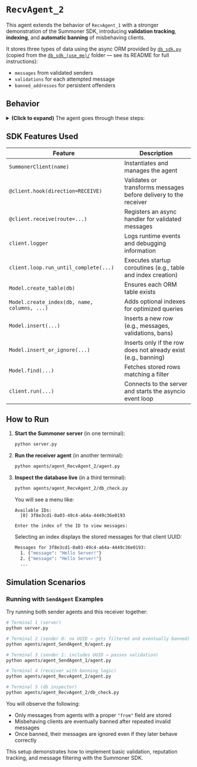 # `RecvAgent_2`

This agent extends the behavior of `RecvAgent_1` with a stronger demonstration of the Summoner SDK, introducing **validation tracking**, **indexing**, and **automatic banning** of misbehaving clients.

It stores three types of data using the async ORM provided by [`db_sdk.py`](db_sdk.py) (copied from the [`db_sdk_(use_me)/`](../db_sdk_(use_me)/) folder — see its README for full instructions):

- `messages` from validated senders  
- `validations` for each attempted message  
- `banned_addresses` for persistent offenders  

## Behavior


<details>
<summary><b>(Click to expand)</b> The agent goes through these steps:</summary>
<br>

1. On startup, the agent initializes the database with three tables:  
   - `messages`: stores all accepted messages  
   - `validations`: logs whether each message was valid  
   - `banned_addresses`: tracks IP addresses that should be ignored  

   It also creates indexes to speed up database lookups.

2. Each time a message arrives:  
   - The `@client.hook` runs first:  
     - If the message is malformed (missing `"addr"` or `"content"`), it logs:  
       ```
       [hook:recv] missing address/content
       ```  
       and discards the message.  
     - Otherwise, it checks whether the address is already banned:  
       ```
       [hook:recv] 127.0.0.1:64790 -> Banned? True
       ```  
       If banned, the message is ignored.  
     - If not banned, it validates whether the content includes a `"from"` field (UUID).  
       - If valid:  
         - Logs:  
           ```
           [hook:recv] 127.0.0.1:64788 valid, id=3f8e3...
           ```  
         - Records a positive validation and forwards the message (with `"from"` stripped) to the receiver.  
       - If invalid:  
         - Logs:  
           ```
           [hook:recv] 127.0.0.1:64790 invalid -> checking if ban is required...
           ```  
         - Records a negative validation.  
         - If this address has sent ≥ 20 invalid messages and fewer than 50% of them were valid, it gets banned:
           ```
           [hook:recv] 127.0.0.1:64790 has been banned
           ```  

3. Validated messages are passed to the `@client.receive` handler, which:  
   - Logs the incoming message:  
     ```
     INFO - Received message from Agent @(id=3f8e3...)
     ```  
   - Stores the `(sender_id, content)` in the database  
   - Queries how many messages this sender has stored so far, and logs:  
     ```
     INFO - Agent @(id=3f8e3...) has now 22 messages stored.
     ```  

4. The agent runs until you stop it (e.g. Ctrl+C).  
   On shutdown, it closes the database connection cleanly.

While it is running, you can inspect the data with the provided [`db_check.py`](db_check.py) script (see [**How to Run**](#how-to-run)).

</details>

## SDK Features Used

| Feature                                      | Description                                                              |
|----------------------------------------------|--------------------------------------------------------------------------|
| `SummonerClient(name)`                       | Instantiates and manages the agent                                       |
| `@client.hook(direction=RECEIVE)`            | Validates or transforms messages before delivery to the receiver         |
| `@client.receive(route=...)`                 | Registers an async handler for validated messages                        |
| `client.logger`                              | Logs runtime events and debugging information                            |
| `client.loop.run_until_complete(...)`        | Executes startup coroutines (e.g., table and index creation)             |
| `Model.create_table(db)`                     | Ensures each ORM table exists                                            |
| `Model.create_index(db, name, columns, ...)` | Adds optional indexes for optimized queries                              |
| `Model.insert(...)`                          | Inserts a new row (e.g., messages, validations, bans)                    |
| `Model.insert_or_ignore(...)`                | Inserts only if the row does not already exist (e.g., banning)           |
| `Model.find(...)`                            | Fetches stored rows matching a filter                                    |
| `client.run(...)`                            | Connects to the server and starts the asyncio event loop                 |


## How to Run

1. **Start the Summoner server** (in one terminal):
    ```bash
    python server.py
    ```

2. **Run the receiver agent** (in another terminal):
    ```bash
    python agents/agent_RecvAgent_2/agent.py
    ```

3. **Inspect the database live** (in a third terminal):
    ```bash
    python agents/agent_RecvAgent_2/db_check.py
    ```
    You will see a menu like:
    ```
    Available IDs:
      [0] 3f8e3cd1-0a03-49c4-a64a-4449c36e0193

    Enter the index of the ID to view messages:
    ```
    Selecting an index displays the stored messages for that client UUID:
    ```sh
    Messages for 3f8e3cd1-0a03-49c4-a64a-4449c36e0193:
      1. {"message": "Hello Server!"}
      2. {"message": "Hello Server!"}
      ...
    ```


## Simulation Scenarios

### Running with `SendAgent` Examples

Try running both sender agents and this receiver together:

```bash
# Terminal 1 (server)
python server.py

# Terminal 2 (sender 0: no UUID → gets filtered and eventually banned)
python agents/agent_SendAgent_0/agent.py

# Terminal 3 (sender 1: includes UUID → passes validation)
python agents/agent_SendAgent_1/agent.py

# Terminal 4 (receiver with banning logic)
python agents/agent_RecvAgent_2/agent.py

# Terminal 5 (db inspector)
python agents/agent_RecvAgent_2/db_check.py
```

You will observe the following:

* Only messages from agents with a proper `"from"` field are stored
* Misbehaving clients are eventually banned after repeated invalid messages
* Once banned, their messages are ignored even if they later behave correctly

This setup demonstrates how to implement basic validation, reputation tracking, and message filtering with the Summoner SDK.
